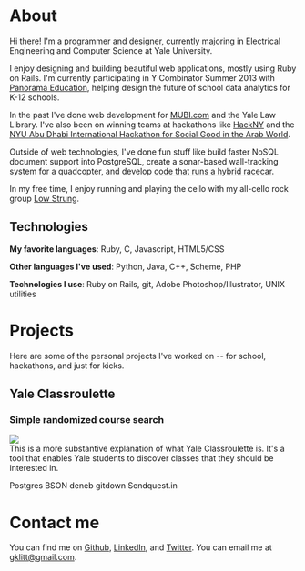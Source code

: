 # About

Hi there! I'm a programmer and designer, currently majoring in Electrical Engineering and Computer Science at Yale University. 

I enjoy designing and building beautiful web applications, mostly using Ruby on Rails. I'm currently participating in Y Combinator Summer 2013 with [Panorama Education](http://www.panoramaed.com), helping design the future of school data analytics for K-12 schools.

In the past I've done web development for [MUBI.com](http://mubi.com) and the Yale Law Library. I've also been on winning teams at hackathons like [HackNY](http://www.alexq.in/gitdown/) and the [NYU Abu Dhabi International Hackathon for Social Good in the Arab World](https://github.com/geoffreylitt/mentorme).

Outside of web technologies, I've done fun stuff like build faster NoSQL document support into PostgreSQL, create a sonar-based wall-tracking system for a quadcopter, and develop [code that runs a hybrid racecar](https://github.com/BulldogsRacing/Yale-Formula-Hybrid).

In my free time, I enjoy running and playing the cello with my all-cello rock group [Low Strung](http://lowstrungcellos.org).

## Technologies

**My favorite languages**: Ruby, C, Javascript, HTML5/CSS

**Other languages I've used**: Python, Java, C++, Scheme, PHP

**Technologies I use**: Ruby on Rails, git, Adobe Photoshop/Illustrator, UNIX utilities

<a name="projects"></a>
# Projects

Here are some of the personal projects I've worked on -- for school, hackathons, and just for kicks.

<div class="project">
  <div class="basics">
    <h2 class="name">Yale Classroulette</h2>
    <h3 class="subtitle">Simple randomized course search</h3>
    <img src="/images/projects/classroulette.png" />
  </div>
  <div class="description">
    This is a more substantive explanation of what Yale Classroulette is. It's a tool that enables Yale students to discover classes that they should be interested in.
  </div>
</div>

Postgres BSON
deneb
gitdown
Sendquest.in

# Contact me

You can find me on [Github](http://www.github.com/geoffreylitt), [LinkedIn](http://www.linkedin.com/in/geoffreylitt), and [Twitter](http://www.twitter.com/geoffreylitt). You can email me at [gklitt@gmail.com](mailto:gklitt@gmail.com).


